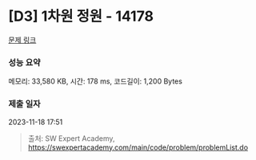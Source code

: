 # [D3] 1차원 정원 - 14178 

[문제 링크](https://swexpertacademy.com/main/code/problem/problemDetail.do?contestProbId=AX_N3oSqcyUDFARi) 

### 성능 요약

메모리: 33,580 KB, 시간: 178 ms, 코드길이: 1,200 Bytes

### 제출 일자

2023-11-18 17:51



> 출처: SW Expert Academy, https://swexpertacademy.com/main/code/problem/problemList.do